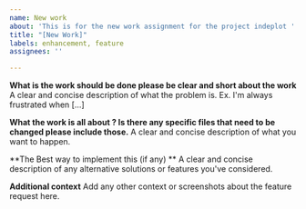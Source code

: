 ```yaml
---
name: New work
about: 'This is for the new work assignment for the project indeplot '
title: "[New Work]"
labels: enhancement, feature
assignees: ''

---
```


**What is the work should be done please be clear and short about the work**
A clear and concise description of what the problem is. Ex. I'm always frustrated when [...]

**What the work is all about ? Is there any specific files that need to be changed please include those.**
A clear and concise description of what you want to happen.

**The Best way to implement this (if any) **
A clear and concise description of any alternative solutions or features you've considered.

**Additional context** 
Add any other context or screenshots about the feature request here.
